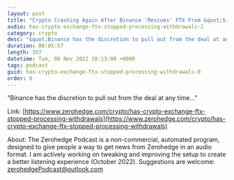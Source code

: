 ```yaml
---
layout: post
title: "Crypto Crashing Again After Binance 'Rescues' FTX From &quot;Significant Liquidity Crunch&quot;"
audio: has-crypto-exchange-ftx-stopped-processing-withdrawals-2
category: crypto
desc: "&quot;Binance has the discretion to pull out from the deal at any time...&quot;"
duration: 00:05:57
length: 357
datetime: Tue, 08 Nov 2022 18:13:00 +0000
tags: podcast
guid: has-crypto-exchange-ftx-stopped-processing-withdrawals-0
order: 0
---
```

&quot;Binance has the discretion to pull out from the deal at any time...&quot;

Link: [https://www.zerohedge.com/crypto/has-crypto-exchange-ftx-stopped-processing-withdrawals](https://www.zerohedge.com/crypto/has-crypto-exchange-ftx-stopped-processing-withdrawals)

About: The Zerohedge Podcast is a non-commercial, automated program, designed to give people a way to get news from Zerohedge in an audio format.  I am actively working on tweaking and improving the setup to create a better listening experience (October 2022).  Suggestions are welcome: [zerohedgePodcast@outlook.com](mailto:zerohedgePodcast@outlook.com)